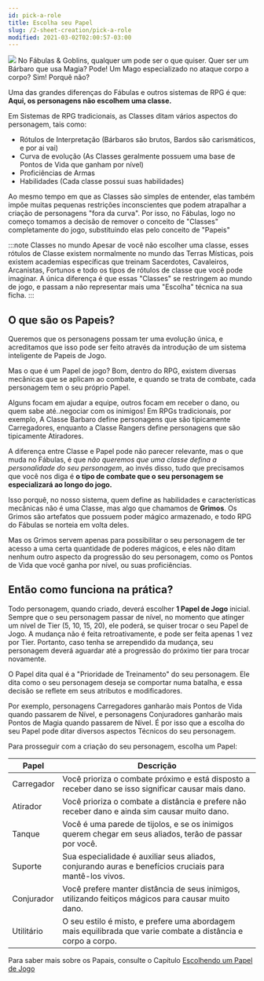 ```yaml
---
id: pick-a-role
title: Escolha seu Papel
slug: /2-sheet-creation/pick-a-role
modified: 2021-03-02T02:00:57-03:00
---
```


<img src="https://fabulas-e-goblins-book.s3-us-west-2.amazonaws.com/criando-seu-personagem/escolha-classe.png"/>
No Fábulas & Goblins, qualquer um pode ser o que quiser.
Quer ser um Bárbaro que usa Magia? Pode! Um Mago especializado no ataque corpo a corpo? Sim! Porquê não?

Uma das grandes diferenças do Fábulas e outros sistemas de RPG é que: **Aqui, os personagens não escolhem uma classe.**

Em Sistemas de RPG tradicionais, as Classes ditam vários aspectos do personagem, tais como:

- Rótulos de Interpretação (Bárbaros são brutos, Bardos são carismáticos, e por ai vai)
- Curva de evolução (As Classes geralmente possuem uma base de Pontos de Vida que ganham por nível)
- Proficiências de Armas
- Habilidades (Cada classe possui suas habilidades)

Ao mesmo tempo em que as Classes são simples de entender, elas também impõe muitas pequenas restrições inconscientes que podem atrapalhar a criação de personagens "fora da curva".
Por isso, no Fábulas, logo no começo tomamos a decisão de remover o conceito de "Classes" completamente do jogo, substituindo elas pelo conceito de "Papeis"

:::note Classes no mundo
Apesar de você não escolher uma classe, esses rótulos de Classe existem normalmente no mundo das Terras Místicas, pois existem academias específicas que treinam Sacerdotes, Cavaleiros, Arcanistas, Fortunos e todo os tipos de rótulos de classe que você pode imaginar.
A única diferença é que essas "Classes" se restringem ao mundo de jogo, e passam a não representar mais uma "Escolha" técnica na sua ficha. 
:::

## O que são os Papeis?

Queremos que os personagens possam ter uma evolução única, e acreditamos que isso pode ser feito através da introdução de um sistema inteligente de Papeis de Jogo.

Mas o que é um Papel de jogo?
Bom, dentro do RPG, existem diversas mecânicas que se aplicam ao combate, e quando se trata de combate, cada personagem tem o seu próprio Papel.

Alguns focam em ajudar a equipe, outros focam em receber o dano, ou quem sabe até..negociar com os inimigos!
Em RPGs tradicionais, por exemplo, A Classe Barbaro define personagens que são tipicamente Carregadores, enquanto a Classe Rangers define personagens que são tipicamente Atiradores.

A diferença entre Classe e Papel pode não parecer relevante, mas o que muda no Fábulas, é que *não queremos que uma classe defina a personalidade do seu personagem*, ao invés disso, tudo que precisamos que você nos diga é **o tipo de combate que o seu personagem se especializará ao longo do jogo.**

Isso porquê, no nosso sistema, quem define as habilidades e características mecânicas não é uma Classe, mas algo que chamamos de **Grimos**.
Os Grimos são artefatos que possuem poder mágico armazenado, e todo RPG do Fábulas se norteia em volta deles.

Mas os Grimos servem apenas para possibilitar o seu personagem de ter acesso a uma certa quantidade de poderes mágicos, e eles não ditam nenhum outro aspecto da progressão do seu personagem, como os Pontos de Vida que você ganha por nível, ou suas proficiências.

## Então como funciona na prática?

Todo personagem, quando criado, deverá escolher **1 Papel de Jogo** inicial.
Sempre que o seu personagem passar de nível, no momento que atinger um nível de Tier (5, 10, 15, 20), ele poderá, se quiser trocar o seu Papel de Jogo. A mudança não é feita retroativamente, e pode ser feita apenas 1 vez por Tier.
Portanto, caso tenha se arrependido da mudança, seu personagem deverá aguardar até a progressão do próximo tier para trocar novamente.

O Papel dita qual é a "Prioridade de Treinamento" do seu personagem. Ele dita como o seu personagem deseja se comportar numa batalha, e essa decisão se reflete em seus atributos e modificadores.

Por exemplo, personagens Carregadores ganharão mais Pontos de Vida quando passarem de Nível, e personagens Conjuradores ganharão mais Pontos de Magia quando passarem de Nível.
É por isso que a escolha do seu Papel pode ditar diversos aspectos Técnicos do seu personagem.

Para prosseguir com a criação do seu personagem, escolha um Papel:

<table>
    <thead>
        <tr>
            <th>Papel</th>
            <th>Descrição</th>
        </tr>
    </thead>
    <tbody>
        <tr>
            <td>Carregador</td>
            <td>Você prioriza o combate próximo e está disposto a receber dano se isso significar causar mais dano.</td>
        </tr>
        <tr>
            <td>Atirador</td>
            <td>Você prioriza o combate a distância e prefere não receber dano e ainda sim causar muito dano.</td>
        </tr>
        <tr>
            <td>Tanque</td>
            <td>Você é uma parede de tijolos, e se os inimigos querem chegar em seus aliados, terão de passar por você.</td>
        </tr>
         <tr>
            <td>Suporte</td>
            <td>Sua especialidade é auxiliar seus aliados, conjurando auras e benefícios cruciais para mantê-los vivos.</td>
        </tr>
         <tr>
            <td>Conjurador</td>
            <td>Você prefere manter distância de seus inimigos, utilizando feitiços mágicos para causar muito dano.</td>
        </tr>
        <tr>
            <td>Utilitário</td>
            <td>O seu estilo é misto, e prefere uma abordagem mais equilibrada que varie combate a distância e corpo a corpo.</td>
        </tr>
    </tbody>
</table>

Para saber mais sobre os Papais, consulte o Capítulo [Escolhendo um Papel de Jogo](/docs/4-roles/introduction)
